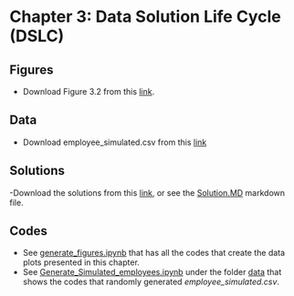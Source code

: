 # Chapter 3: Data Solution Life Cycle (DSLC)

## Figures
 - Download Figure 3.2 from this [link](https://www.dropbox.com/s/9mr8u3pkf4q3bnr/Figure3_2.pdf?dl=1).

## Data
 - Download employee_simulated.csv from this [link](https://www.dropbox.com/s/kplkzzzemip49js/employee_simulated.csv?dl=1)

## Solutions
 -Download the solutions from this [link](https://www.dropbox.com/s/myupp3c432qhion/CaseStudy-Answers-ch3.pdf?dl=1), or see the [Solution.MD](https://github.com/royjafari/optimizing-big-data-problem-statement/blob/main/ch3/Solutions.MD) markdown file.

## Codes
 - See [generate_figures.ipynb](https://github.com/royjafari/optimizing-big-data-problem-statement/blob/main/ch3/generate_figures.ipynb) that has all the codes that create the data plots presented in this chapter.
 - See [Generate_Simulated_employees.ipynb](https://github.com/royjafari/optimizing-big-data-problem-statement/blob/main/ch3/data/Generate_Simulated_employees.ipynb) under the folder [data](https://github.com/royjafari/optimizing-big-data-problem-statement/tree/main/ch3/data) that shows the codes that randomly generated *employee_simulated.csv*.
